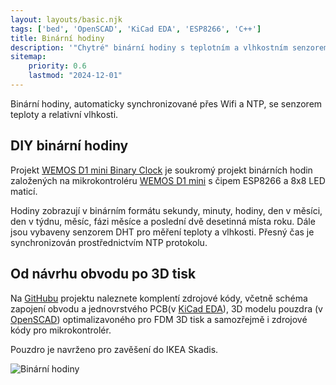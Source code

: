 ```yaml
---
layout: layouts/basic.njk
tags: ['bed', 'OpenSCAD', 'KiCad EDA', 'ESP8266', 'C++']
title: Binární hodiny
description: '"Chytré" binární hodiny s teplotním a vlhkostním senzorem.'
sitemap:
    priority: 0.6
    lastmod: "2024-12-01"
---
```

<section class="top">
  <div class="container">
    <p>Binární hodiny, automaticky synchronizované přes Wifi a NTP, se senzorem teploty a relativní vlhkosti.</p>
  </div>
</section>
<section class="basic">
  <div class="container">

## DIY binární hodiny
Projekt [WEMOS D1 mini Binary Clock](https://github.com/jbazant/esp8266-binary-clock) je soukromý projekt binárních hodin založených na mikrokontroléru [WEMOS D1 mini](https://www.wemos.cc/en/latest/d1/d1_mini.html) s čipem ESP8266 a 8x8 LED maticí. 

Hodiny zobrazují v binárním formátu sekundy, minuty, hodiny, den v měsíci, den v týdnu, měsíc, fázi měsíce a poslední dvě desetinná místa roku. Dále jsou vybaveny senzorem DHT pro měření teploty a vlhkosti. Přesný čas je synchronizován prostřednictvím NTP protokolu.

  </div>
</section>
<section class="basic">
  <div class="container">

## Od návrhu obvodu po 3D tisk
Na [GitHubu](https://github.com/jbazant/esp8266-binary-clock) projektu naleznete komplentí zdrojové kódy, včetně schéma zapojení obvodu a jednovrstvého PCB(v [KiCad EDA](https://www.kicad.org/)), 3D modelu pouzdra (v [OpenSCAD](https://openscad.org/)) optimalizavoného pro FDM 3D tisk a samozřejmě i zdrojové kódy pro mikrokontrolér.

Pouzdro je navrženo pro zavěšení do IKEA Skadis.

  </div>
</section>
<section class="basic photo">
  <div class="container"><img src="{{ '/images/clock/binary_clock.jpg' | url }}" alt="Binární hodiny" class="img"/></div>
</section>

